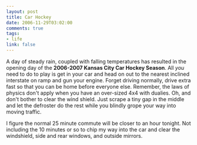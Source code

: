 ```yaml
--- 
layout: post
title: Car Hockey
date: 2006-11-29T03:02:00
comments: true
tags:
- life
link: false
---
```

A day of steady rain, coupled with falling temperatures has resulted in the opening day of the <strong>2006-2007 Kansas City Car Hockey Season</strong>. All _you_ need to do to play is get in your car and head on out to the nearest inclined interstate on ramp and gun your engine. Forget driving normally, drive extra fast so that you can be home before everyone else. Remember, the laws of physics don't apply when you have an over-sized 4x4 with dualies. Oh, and don't bother to clear the wind shield. Just scrape a tiny gap in the middle and let the defroster do the rest while you blindly grope your way into moving traffic.

I figure the normal 25 minute commute will be closer to an hour tonight. Not including the 10 minutes or so to chip my way into the car and clear the windshield, side and rear windows, and outside mirrors.
